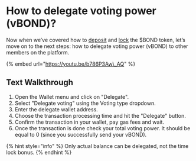 # How to delegate voting power \(vBOND\)?

Now when we’ve covered how to [deposit](how-to-obtain-voting-power-on-the-dao.md) and [lock](how-to-lock-bond-to-increase-voting-power.md) the $BOND token, let’s move on to the next steps: how to delegate voting power \(vBOND\) to other members on the platform.

{% embed url="https://youtu.be/b786P3Aw\_AQ" %}

## Text Walkthrough

1. Open the Wallet menu and click on "Delegate".
2. Select "Delegate voting" using the Voting type dropdown.
3. Enter the delegate wallet address.
4. Choose the transaction processing time and hit the "Delegate" button.
5. Confirm the transaction in your wallet, pay gas fees and wait.
6. Once the transaction is done check your total voting power. It should be equal to 0 \(since you successfully send your vBOND\).

{% hint style="info" %}
Only actual balance can be delegated, not the time lock bonus.
{% endhint %}

